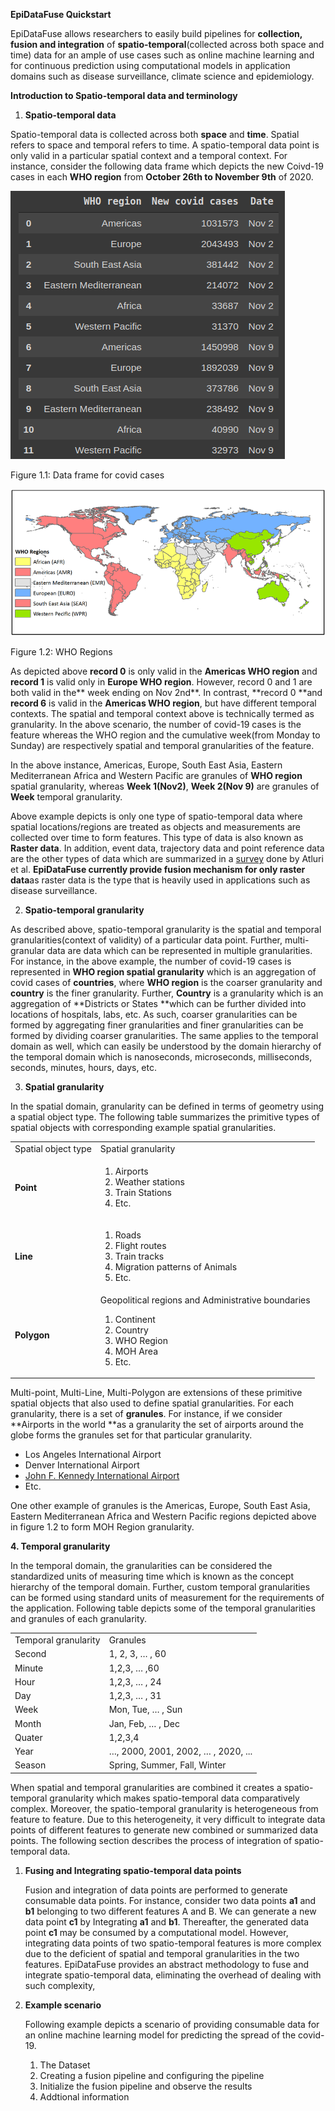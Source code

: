 **EpiDataFuse Quickstart**

EpiDataFuse allows researchers to easily build pipelines for **collection, fusion and integration** of **spatio-temporal**(collected across both space and time) data for an ample of use cases such as online machine learning and for continuous prediction using computational models in application domains such as disease surveillance, climate science and epidemiology. 



**Introduction to Spatio-temporal data and terminology**
1. **Spatio-temporal data**

Spatio-temporal data is collected across both **space** and **time**. Spatial refers to space and temporal refers to time. A spatio-temporal data point is only valid in a particular spatial context and a temporal context. For instance, consider the following data frame which depicts the new Coivd-19 cases in each **WHO region** from **October 26th  to November 9th** of 2020.

![alt_text](public/covid.png)

Figure 1.1: Data frame for covid cases



![alt_text](public/regions.png)

Figure 1.2: WHO Regions

As depicted above **record 0** is only valid in the   **Americas WHO region** and **record 1** is valid only in **Europe WHO region**. However, record 0 and 1 are both valid in the** week ending on Nov 2nd**.  In contrast, **record 0 **and **record 6** is valid in the **Americas WHO region**, but have different temporal contexts. The spatial and temporal context above is technically termed as granularity. In the above scenario, the number of covid-19 cases is the feature whereas the WHO region and the cumulative week(from Monday to Sunday) are respectively spatial and temporal granularities of the feature. 

In the above instance, Americas, Europe, South East Asia, Eastern Mediterranean Africa and Western Pacific are granules of **WHO region** spatial granularity, whereas **Week 1(Nov2)**, **Week 2(Nov 9)** are granules of **Week** temporal granularity. 

Above example depicts is only one type of spatio-temporal data where spatial locations/regions are treated as objects and measurements are collected over time to form features. This type of data is also known as **Raster data**. In addition, event data, trajectory data and point reference data are the other types of data which are summarized in a [survey](https://dl.acm.org/doi/10.1145/3161602) done by Atluri et al. **EpiDataFuse currently provide fusion mechanism for only raster data**as raster data is the type that is heavily used in applications such as disease surveillance.



2. **Spatio-temporal granularity**

As described above, spatio-temporal granularity is the spatial and temporal granularities(context of validity) of a particular data point. Further, multi-granular data are data which can be represented in multiple granularities. For instance, in the above example, the number of covid-19 cases is represented in  **WHO region spatial granularity** which is an aggregation of covid cases of **countries**, where **WHO region** is the coarser granularity and **country** is the finer granularity. Further, **Country** is a granularity which is an aggregation of **Districts or States **which can be further divided into locations of hospitals, labs, etc. As such, coarser granularities can be formed by aggregating finer granularities and finer granularities can be formed by dividing coarser granularities. The same applies to the temporal domain as well, which can easily be understood by the domain hierarchy of the temporal domain which is nanoseconds, microseconds, milliseconds, seconds, minutes, hours, days, etc. 



3. **Spatial granularity**

In the spatial domain, granularity can be defined in terms of geometry using a spatial object type. The following table summarizes the primitive types of spatial objects with corresponding example spatial granularities.


<table>
  <tr>
   <td>Spatial object type
   </td>
   <td>Spatial granularity
   </td>
  </tr>
  <tr>
   <td><strong>Point</strong>
   </td>
   <td>
<ol>

<li>Airports

<li>Weather stations

<li>Train Stations

<li>Etc.
</li>
</ol>
   </td>
  </tr>
  <tr>
   <td><strong>Line</strong>
   </td>
   <td>
<ol>

<li>Roads

<li>Flight routes

<li>Train tracks

<li>Migration patterns of Animals

<li>Etc.
</li>
</ol>
   </td>
  </tr>
  <tr>
   <td><strong>Polygon</strong>
   </td>
   <td>Geopolitical regions and Administrative boundaries
<ol>

<li>Continent

<li>Country

<li>WHO Region 

<li>MOH Area

<li>Etc.
</li>
</ol>
   </td>
  </tr>
</table>


Multi-point, Multi-Line, Multi-Polygon are extensions of these primitive spatial objects that also used to define spatial granularities. For each granularity, there is a set of **granules**. For instance, if we consider **Airports in the world **as a granularity the set of airports around the globe forms the granules set for that particular granularity.



*   Los Angeles International Airport
*   Denver International Airport
*   [John F. Kennedy International Airport](https://www.world-airport-codes.com/united-states/john-f-kennedy-international-5202.html)
*   Etc.

One other example of granules is the Americas, Europe, South East Asia, Eastern Mediterranean Africa and Western Pacific regions depicted above in figure  1.2 to form MOH Region granularity.

**4. Temporal granularity**

In the temporal domain, the granularities can be considered the standardized units of measuring time which is known as the concept hierarchy of the temporal domain. Further, custom temporal granularities can be formed using standard units of measurement for the requirements of the application. Following table depicts some of the temporal granularities and granules of each granularity.


<table>
  <tr>
   <td>Temporal granularity
   </td>
   <td>Granules
   </td>
  </tr>
  <tr>
   <td>Second
   </td>
   <td>1, 2, 3, … , 60
   </td>
  </tr>
  <tr>
   <td>Minute
   </td>
   <td>1,2,3, … ,60
   </td>
  </tr>
  <tr>
   <td>Hour
   </td>
   <td>1,2,3, … , 24
   </td>
  </tr>
  <tr>
   <td>Day
   </td>
   <td>1,2,3, … , 31
   </td>
  </tr>
  <tr>
   <td>Week
   </td>
   <td>Mon, Tue, … , Sun
   </td>
  </tr>
  <tr>
   <td>Month
   </td>
   <td>Jan, Feb, … , Dec
   </td>
  </tr>
  <tr>
   <td>Quater
   </td>
   <td>1,2,3,4
   </td>
  </tr>
  <tr>
   <td>Year
   </td>
   <td>…,  2000, 2001, 2002, … , 2020, ...
   </td>
  </tr>
  <tr>
   <td>Season
   </td>
   <td>Spring, Summer, Fall, Winter
   </td>
  </tr>
</table>


When spatial and temporal granularities are combined it creates a spatio-temporal granularity which makes spatio-temporal data comparatively complex. Moreover, the spatio-temporal granularity is heterogeneous from feature to feature. Due to this heterogeneity, it very difficult to integrate data points of different features to generate new combined or summarized data points. The following section describes the process of integration of spatio-temporal data.



1. **Fusing and Integrating spatio-temporal data points**

    Fusion and integration of data points are performed to generate consumable data points. For instance, consider two data points **a1** and **b1** belonging to two different features A and B.  We can generate a new data point **c1** by Integrating **a1** and **b1**. Thereafter, the generated data point **c1** may be consumed by a computational model. However, integrating data points of two spatio-temporal features is more complex due to the deficient of spatial and temporal granularities in the two features. EpiDataFuse provides an abstract methodology to fuse and integrate spatio-temporal data,  eliminating the overhead of dealing with such complexity, 

2. **Example scenario**

    Following example depicts a scenario of providing consumable data for an online machine learning model for predicting the spread of the covid-19. 

    1. The Dataset
    2. Creating a fusion pipeline and configuring the pipeline
    3. Initialize the fusion pipeline and observe the results
    4. Addtional information
